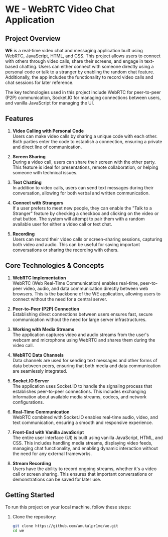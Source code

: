 # WE - WebRTC Video Chat Application

## Project Overview

**WE** is a real-time video chat and messaging application built using WebRTC, JavaScript, HTML, and CSS. This project allows users to connect with others through video calls, share their screens, and engage in text-based chatting. Users can either connect with someone directly using a personal code or talk to a stranger by enabling the random chat feature. Additionally, the app includes the functionality to record video calls and chat sessions for later reference.

The key technologies used in this project include WebRTC for peer-to-peer (P2P) communication, Socket.IO for managing connections between users, and vanilla JavaScript for managing the UI.

## Features

1. **Video Calling with Personal Code**  
   Users can make video calls by sharing a unique code with each other. Both parties enter the code to establish a connection, ensuring a private and direct line of communication.

2. **Screen Sharing**  
   During a video call, users can share their screen with the other party. This feature is ideal for presentations, remote collaboration, or helping someone with technical issues.

3. **Text Chatting**  
   In addition to video calls, users can send text messages during their conversation, allowing for both verbal and written communication.

4. **Connect with Strangers**  
   If a user prefers to meet new people, they can enable the "Talk to a Stranger" feature by checking a checkbox and clicking on the video or chat button. The system will attempt to pair them with a random available user for either a video call or text chat.

5. **Recording**  
   Users can record their video calls or screen-sharing sessions, capturing both video and audio. This can be useful for saving important conversations or sharing the recording with others.

## Core Technologies & Concepts

1. **WebRTC Implementation**  
   WebRTC (Web Real-Time Communication) enables real-time, peer-to-peer video, audio, and data communication directly between web browsers. This is the backbone of the WE application, allowing users to connect without the need for a central server.

2. **Peer-to-Peer (P2P) Connection**  
   Establishing direct connections between users ensures fast, secure communication without the need for large server infrastructures.

3. **Working with Media Streams**  
   The application captures video and audio streams from the user's webcam and microphone using WebRTC and shares them during the video call.

4. **WebRTC Data Channels**  
   Data channels are used for sending text messages and other forms of data between peers, ensuring that both media and data communication are seamlessly integrated.

5. **Socket.IO Server**  
   The application uses Socket.IO to handle the signaling process that establishes peer-to-peer connections. This includes exchanging information about available media streams, codecs, and network configurations.

6. **Real-Time Communication**  
   WebRTC combined with Socket.IO enables real-time audio, video, and text communication, ensuring a smooth and responsive experience.

7. **Front-End with Vanilla JavaScript**  
   The entire user interface (UI) is built using vanilla JavaScript, HTML, and CSS. This includes handling media streams, displaying video feeds, managing chat functionality, and enabling dynamic interaction without the need for any external frameworks.

8. **Stream Recording**  
   Users have the ability to record ongoing streams, whether it's a video call or screen sharing. This ensures that important conversations or demonstrations can be saved for later use.

## Getting Started

To run this project on your local machine, follow these steps:

1. Clone the repository:  
   ```bash
   git clone https://github.com/anukulpr1me/we.git
   cd we
